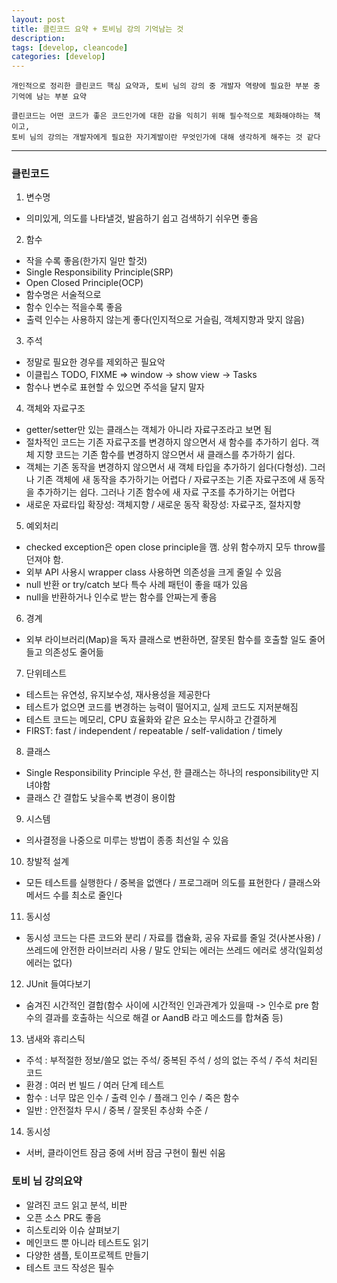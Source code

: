 ```yaml
---
layout: post
title: 클린코드 요약 + 토비님 강의 기억남는 것
description:
tags: [develop, cleancode]
categories: [develop]
---
```


```
개인적으로 정리한 클린코드 핵심 요약과, 토비 님의 강의 중 개발자 역량에 필요한 부분 중 기억에 남는 부분 요약

클린코드는 어떤 코드가 좋은 코드인가에 대한 감을 익히기 위해 필수적으로 체화해야하는 책이고,
토비 님의 강의는 개발자에게 필요한 자기계발이란 무엇인가에 대해 생각하게 해주는 것 같다
```

***

### 클린코드

1. 변수명
- 의미있게, 의도를 나타낼것, 발음하기 쉽고 검색하기 쉬우면 좋음

2. 함수
- 작을 수록 좋음(한가지 일만 할것)
- Single Responsibility Principle(SRP)
- Open Closed Principle(OCP)
- 함수명은 서술적으로
- 함수 인수는 적을수록 좋음
- 출력 인수는 사용하지 않는게 좋다(인지적으로 거슬림, 객체지향과 맞지 않음)

3. 주석
- 정말로 필요한 경우를 제외하곤 필요악
- 이클립스 TODO, FIXME => window -> show view -> Tasks
- 함수나 변수로 표현할 수 있으면 주석을 달지 말자

4. 객체와 자료구조
- getter/setter만 있는 클래스는 객체가 아니라 자료구조라고 보면 됨
- 절차적인 코드는 기존 자료구조를 변경하지 않으면서 새 함수를 추가하기 쉽다. 객체 지향 코드는 기존 함수를 변경하지 않으면서 새 클래스를 추가하기 쉽다.
- 객체는 기존 동작을 변경하지 않으면서 새 객체 타입을 추가하기 쉽다(다형성). 그러나 기존 객체에 새 동작을 추가하기는 어렵다 / 자료구조는 기존 자료구조에 새 동작을 추가하기는 쉽다. 그러나 기존 함수에 새 자료 구조를 추가하기는 어렵다
- 새로운 자료타입 확장성: 객체지향 / 새로운 동작 확장성: 자료구조, 절차지향

5. 예외처리
- checked exception은 open close principle을 깸. 상위 함수까지 모두 throw를 던져야 함.
- 외부 API 사용시 wrapper class 사용하면 의존성을 크게 줄일 수 있음
- null 반환 or try/catch 보다 특수 사례 패턴이 좋을 때가 있음
- null을 반환하거나 인수로 받는 함수를 안짜는게 좋음

6. 경계
- 외부 라이브러리(Map)을 독자 클래스로 변환하면, 잘못된 함수를 호출할 일도 줄어들고 의존성도 줄어듦

7. 단위테스트
- 테스트는 유연성, 유지보수성, 재사용성을 제공한다
- 테스트가 없으면 코드를 변경하는 능력이 떨어지고, 실제 코드도 지저분해짐
- 테스트 코드는 메모리, CPU 효율화와 같은 요소는 무시하고 간결하게
- FIRST: fast / independent / repeatable / self-validation / timely

8. 클래스
- Single Responsibility Principle 우선, 한 클래스는 하나의 responsibility만 지녀야함
- 클래스 간 결합도 낮을수록 변경이 용이함

9. 시스템
- 의사결정을 나중으로 미루는 방법이 종종 최선일 수 있음

10. 창발적 설계
- 모든 테스트를 실행한다 / 중복을 없앤다 / 프로그래머 의도를 표현한다 / 클래스와 메서드 수를 최소로 줄인다

11. 동시성
- 동시성 코드는 다른 코드와 분리 / 자료를 캡슐화, 공유 자료를 줄일 것(사본사용) / 쓰레드에 안전한 라이브러리 사용 / 말도 안되는 에러는 쓰레드 에러로 생각(일회성 에러는 없다)

12. JUnit 들여다보기
- 숨겨진 시간적인 결합(함수 사이에 시간적인 인과관계가 있을때 -> 인수로 pre 함수의 결과를 호출하는 식으로 해결 or AandB 라고 메소드를 합쳐줌 등)

13. 냄새와 휴리스틱
- 주석 : 부적절한 정보/쓸모 없는 주석/ 중복된 주석 / 성의 없는 주석 / 주석 처리된 코드
- 환경 : 여러 번 빌드 / 여러 단계 테스트
- 함수 : 너무 많은 인수 / 출력 인수 / 플래그 인수 / 죽은 함수
- 일반 : 안전절차 무시 / 중복 / 잘못된 추상화 수준 /

14. 동시성
- 서버, 클라이언트 잠금 중에 서버 잠금 구현이 훨씬 쉬움

### 토비 님 강의요약

- 알려진 코드 읽고 분석, 비판
- 오픈 소스 PR도 좋음
- 히스토리와 이슈 살펴보기
- 메인코드 뿐 아니라 테스트도 읽기
- 다양한 샘플, 토이프로젝트 만들기
- 테스트 코드 작성은 필수